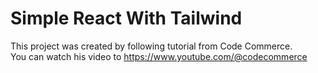 # Simple React With Tailwind

This project was created by following tutorial from Code Commerce.\
You can watch his video to https://www.youtube.com/@codecommerce
